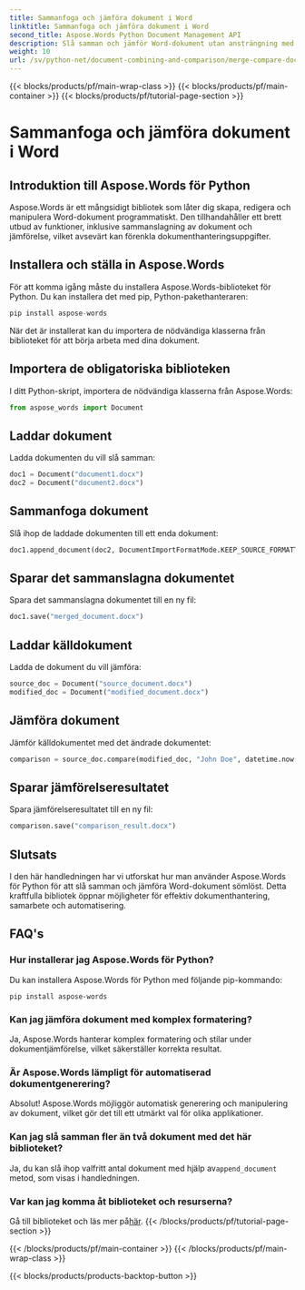 ```yaml
---
title: Sammanfoga och jämföra dokument i Word
linktitle: Sammanfoga och jämföra dokument i Word
second_title: Aspose.Words Python Document Management API
description: Slå samman och jämför Word-dokument utan ansträngning med Aspose.Words för Python. Lär dig hur du manipulerar dokument, markerar skillnader och automatiserar uppgifter.
weight: 10
url: /sv/python-net/document-combining-and-comparison/merge-compare-documents/
---
```


{{< blocks/products/pf/main-wrap-class >}}
{{< blocks/products/pf/main-container >}}
{{< blocks/products/pf/tutorial-page-section >}}

# Sammanfoga och jämföra dokument i Word


## Introduktion till Aspose.Words för Python

Aspose.Words är ett mångsidigt bibliotek som låter dig skapa, redigera och manipulera Word-dokument programmatiskt. Den tillhandahåller ett brett utbud av funktioner, inklusive sammanslagning av dokument och jämförelse, vilket avsevärt kan förenkla dokumenthanteringsuppgifter.

## Installera och ställa in Aspose.Words

För att komma igång måste du installera Aspose.Words-biblioteket för Python. Du kan installera det med pip, Python-pakethanteraren:

```python
pip install aspose-words
```

När det är installerat kan du importera de nödvändiga klasserna från biblioteket för att börja arbeta med dina dokument.

## Importera de obligatoriska biblioteken

I ditt Python-skript, importera de nödvändiga klasserna från Aspose.Words:

```python
from aspose_words import Document
```

## Laddar dokument

Ladda dokumenten du vill slå samman:

```python
doc1 = Document("document1.docx")
doc2 = Document("document2.docx")
```

## Sammanfoga dokument

Slå ihop de laddade dokumenten till ett enda dokument:

```python
doc1.append_document(doc2, DocumentImportFormatMode.KEEP_SOURCE_FORMATTING)
```

## Sparar det sammanslagna dokumentet

Spara det sammanslagna dokumentet till en ny fil:

```python
doc1.save("merged_document.docx")
```

## Laddar källdokument

Ladda de dokument du vill jämföra:

```python
source_doc = Document("source_document.docx")
modified_doc = Document("modified_document.docx")
```

## Jämföra dokument

Jämför källdokumentet med det ändrade dokumentet:

```python
comparison = source_doc.compare(modified_doc, "John Doe", datetime.now())
```

## Sparar jämförelseresultatet

Spara jämförelseresultatet till en ny fil:

```python
comparison.save("comparison_result.docx")
```

## Slutsats

I den här handledningen har vi utforskat hur man använder Aspose.Words för Python för att slå samman och jämföra Word-dokument sömlöst. Detta kraftfulla bibliotek öppnar möjligheter för effektiv dokumenthantering, samarbete och automatisering.

## FAQ's

### Hur installerar jag Aspose.Words för Python?

Du kan installera Aspose.Words för Python med följande pip-kommando:
```
pip install aspose-words
```

### Kan jag jämföra dokument med komplex formatering?

Ja, Aspose.Words hanterar komplex formatering och stilar under dokumentjämförelse, vilket säkerställer korrekta resultat.

### Är Aspose.Words lämpligt för automatiserad dokumentgenerering?

Absolut! Aspose.Words möjliggör automatisk generering och manipulering av dokument, vilket gör det till ett utmärkt val för olika applikationer.

### Kan jag slå samman fler än två dokument med det här biblioteket?

Ja, du kan slå ihop valfritt antal dokument med hjälp av`append_document` metod, som visas i handledningen.

### Var kan jag komma åt biblioteket och resurserna?

 Gå till biblioteket och läs mer på[här](https://releases.aspose.com/words/python/).
{{< /blocks/products/pf/tutorial-page-section >}}

{{< /blocks/products/pf/main-container >}}
{{< /blocks/products/pf/main-wrap-class >}}

{{< blocks/products/products-backtop-button >}}

